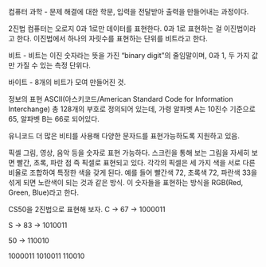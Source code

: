 컴퓨터 과학 - 문제 해결에 대한 학문, 입력을 전달받아 출력을 만들어내는 과정이다.

2진법
컴퓨터는 오로지 0과 1로만 데이터를 표현한다. 0과 1로 표현하는 걸 이진법이라고 한다. 이진법에서 하나의 자릿수를 표현하는 단위를 비트라고 한다.

비트 - 비트는 이진 숫자라는 뜻을 가진 “binary digit”의 줄임말이며, 0과 1, 두 가지 값만 가질 수 있는 측정 단위다.

바이트 - 8개의 비트가 모여 만들어진 것.

정보의 표현
ASCII(아스키코드/American Standard Code for Information Interchange)
총 128개의 부호로 정의되어 있는데, 가령 알파벳 A는 10진수 기준으로 65, 알파벳 B는 66로 되어있다.

유니코드
더 많은 비티를 사용해 다양한 문자드를 표현가능하도록 지원하고 있음.

픽셀
그림, 영상, 음악 등을 숫자로 표현 가능하다. 스크린을 통해 보는 그림을 자세히 보면 빨간, 초록, 파란 점 즉 픽셀로 표현되고 있다. 각각의 픽셀은 세 가지 색을 서로 다른 비율로 조합하여 특정한 색을 갖게 된다. 예를 들어 빨간색 72, 초록색 72, 파란색 33을 섞게 되면 노란색이 되는 것과 같은 방식. 이 숫자들을 표현하는 방식을 RGB(Red, Green, Blue)라고 한다.

CS50을 2진법으로 표현해 보자.
C -> 67 -> 1000011

S -> 83 -> 1010011

50 -> 110010

1000011 1010011 110010
